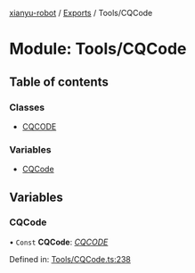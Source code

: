 [xianyu-robot](../README.md) / [Exports](../modules.md) / Tools/CQCode

# Module: Tools/CQCode

## Table of contents

### Classes

- [CQCODE](../classes/tools_cqcode.cqcode.md)

### Variables

- [CQCode](tools_cqcode.md#cqcode)

## Variables

### CQCode

• `Const` **CQCode**: [*CQCODE*](../classes/tools_cqcode.cqcode.md)

Defined in: [Tools/CQCode.ts:238](https://github.com/blacktunes/xianyu-robot/blob/2c773a6/src/Tools/CQCode.ts#L238)
